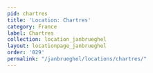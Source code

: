 ```yaml
---
pid: chartres
title: 'Location: Chartres'
category: France
label: Chartres
collection: location_janbrueghel
layout: locationpage_janbrueghel
order: '029'
permalink: "/janbrueghel/locations/chartres/"
---
```

